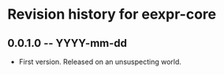 # Revision history for eexpr-core

## 0.0.1.0 -- YYYY-mm-dd

* First version. Released on an unsuspecting world.
